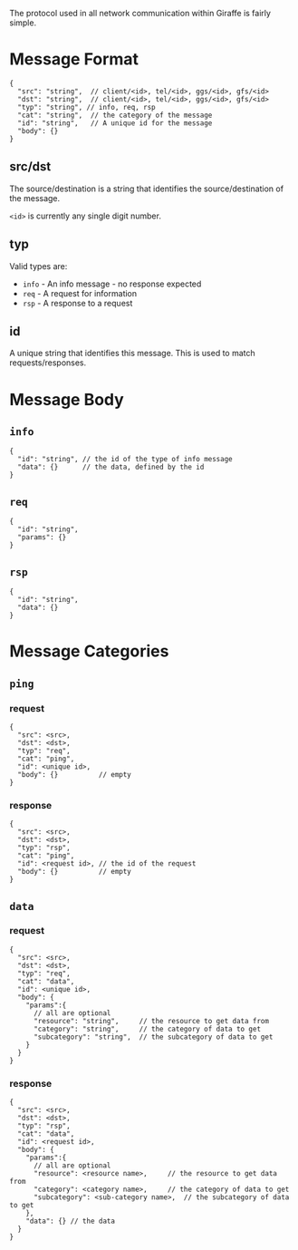The protocol used in all network communication within Giraffe is fairly
simple.

# Message Format
```jsonc
{
  "src": "string",  // client/<id>, tel/<id>, ggs/<id>, gfs/<id>
  "dst": "string",  // client/<id>, tel/<id>, ggs/<id>, gfs/<id>
  "typ": "string", // info, req, rsp
  "cat": "string",  // the category of the message
  "id": "string",   // A unique id for the message
  "body": {}
}
```
## src/dst
The source/destination is a string that identifies the source/destination of the message.

`<id>` is currently any single digit number.

## typ
Valid types are:
- `info` - An info message - no response expected
- `req` - A request for information
- `rsp` - A response to a request

## id
A unique string that identifies this message. This is used to match requests/responses.

# Message Body
## `info`
```jsonc
{
  "id": "string", // the id of the type of info message
  "data": {}      // the data, defined by the id
}
```

## `req`
```jsonc
{
  "id": "string",
  "params": {}
}
```

## `rsp`
```jsonc
{
  "id": "string",
  "data": {}
}
```

# Message Categories
## `ping`
### request
```jsonc
{
  "src": <src>,
  "dst": <dst>,
  "typ": "req",
  "cat": "ping",
  "id": <unique id>,
  "body": {}          // empty
}
```

### response
```jsonc
{
  "src": <src>,
  "dst": <dst>,
  "typ": "rsp",
  "cat": "ping",
  "id": <request id>, // the id of the request
  "body": {}          // empty
}
```

## `data`
### request
```jsonc
{
  "src": <src>,
  "dst": <dst>,
  "typ": "req",
  "cat": "data",
  "id": <unique id>,
  "body": {
    "params":{ 
      // all are optional
      "resource": "string",     // the resource to get data from
      "category": "string",     // the category of data to get
      "subcategory": "string",  // the subcategory of data to get
    }
  }
}
```
### response
```jsonc
{
  "src": <src>,
  "dst": <dst>,
  "typ": "rsp",
  "cat": "data",
  "id": <request id>,
  "body": {
    "params":{ 
      // all are optional
      "resource": <resource name>,     // the resource to get data from
      "category": <category name>,     // the category of data to get
      "subcategory": <sub-category name>,  // the subcategory of data to get
    },
    "data": {} // the data
  }
}
```
